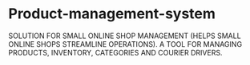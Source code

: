 # Product-management-system
SOLUTION FOR SMALL ONLINE SHOP MANAGEMENT (HELPS SMALL ONLINE SHOPS STREAMLINE OPERATIONS). A TOOL FOR MANAGING PRODUCTS, INVENTORY,  CATEGORIES AND COURIER DRIVERS.
